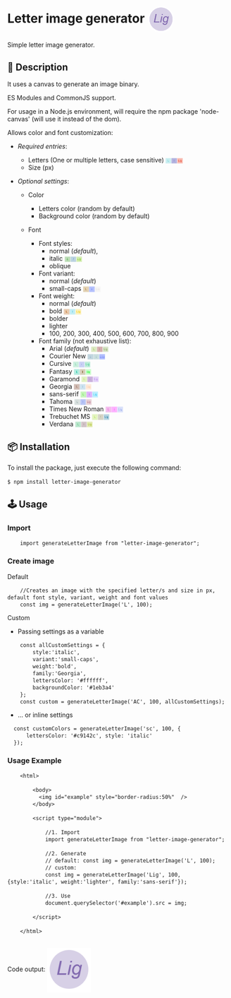 
# Letter image generator  <img src="doc/code-example.png" width="60" style="border-radius:100%" align="center">

Simple letter image generator. 

## 📖 Description

It uses a canvas to generate an image binary. 

ES Modules and CommonJS support.

For usage in a Node.js environment, will require the npm package 'node-canvas' (will use it instead of the dom). 

Allows color and font customization:

- *Required entries*:
  - Letters (One or multiple letters, case sensitive) <img src="https://raw.githubusercontent.com/GuillerminaL/letter-image-generator/main/doc/100px_default_font.png" width="40" align="center">
  - Size (px)
  
- *Optional settings*:
  - Color 
    - Letters color (random by default)
    - Background color (random by default)

  - Font
    - Font styles: 
      - normal (*default*), 
      - italic <img src="https://raw.githubusercontent.com/GuillerminaL/letter-image-generator/main/doc/fonts/style/italic.png" width="40" align="center">
      - oblique
    - Font variant: 
      - normal (*default*)
      - small-caps <img src="https://raw.githubusercontent.com/GuillerminaL/letter-image-generator/main/doc/fonts/variant/small-caps.png" width="40" align="center">
    - Font weight: 
      - normal (*default*)
      - bold <img src="https://raw.githubusercontent.com/GuillerminaL/letter-image-generator/main/doc/fonts/weight/bold.png" width="40" align="center">
      - bolder
      - lighter 
      - 100, 200, 300, 400, 500, 600, 700, 800, 900
    - Font family (not exhaustive list): 
      - Arial (*default*) <img src="https://raw.githubusercontent.com/GuillerminaL/letter-image-generator/main/doc/fonts/family/Arial.png" width="40" align="center">
      - Courier New <img src="https://raw.githubusercontent.com/GuillerminaL/letter-image-generator/main/doc/fonts/family/Courier New.png" width="40" align="center">
      - Cursive <img src="https://raw.githubusercontent.com/GuillerminaL/letter-image-generator/main/doc/fonts/family/Cursive.png" width="40" align="center">
      - Fantasy <img src="https://raw.githubusercontent.com/GuillerminaL/letter-image-generator/main/doc/fonts/family/Fantasy.png" width="40" align="center">
      - Garamond <img src="https://raw.githubusercontent.com/GuillerminaL/letter-image-generator/main/doc/fonts/family/Garamond.png" width="40" align="center">
      - Georgia <img src="https://raw.githubusercontent.com/GuillerminaL/letter-image-generator/main/doc/fonts/family/Georgia.png" width="40" align="center">
      - sans-serif <img src="https://raw.githubusercontent.com/GuillerminaL/letter-image-generator/main/doc/fonts/family/sans-serif.png" width="40" align="center">
      - Tahoma <img src="https://raw.githubusercontent.com/GuillerminaL/letter-image-generator/main/doc/fonts/family/Tahoma.png" width="40" align="center">
      - Times New Roman <img src="https://raw.githubusercontent.com/GuillerminaL/letter-image-generator/main/doc/fonts/family/Times New Roman.png" width="40" align="center">
      - Trebuchet MS <img src="https://raw.githubusercontent.com/GuillerminaL/letter-image-generator/main/doc/fonts/family/Trebuchet MS.png" width="40" align="center">
      - Verdana <img src="https://raw.githubusercontent.com/GuillerminaL/letter-image-generator/main/doc/fonts/family/Verdana.png" width="40" align="center">

## 📦 Installation

To install the package, just execute the following command:

`$ npm install letter-image-generator`

## 🕹️ Usage 
### Import
```
    import generateLetterImage from "letter-image-generator";
```

### Create image

Default

```
    //Creates an image with the specified letter/s and size in px, default font style, variant, weight and font values
    const img = generateLetterImage('L', 100);
```

Custom

  - Passing settings as a variable
```
    const allCustomSettings = {
        style:'italic',
        variant:'small-caps',
        weight:'bold',
        family:'Georgia',
        lettersColor: '#ffffff',
        backgroundColor: '#1eb3a4'
    };
    const custom = generateLetterImage('AC', 100, allCustomSettings);
```
  
  - ... or inline settings
```
  const customColors = generateLetterImage('sc', 100, {
      lettersColor: '#c9142c', style: 'italic'
  });
```

### Usage Example 

```
    <html>
    
        <body>
          <img id="example" style="border-radius:50%"  />
        </body>
        
        <script type="module">     
        
            //1. Import      
            import generateLetterImage from "letter-image-generator";
            
            //2. Generate
            // default: const img = generateLetterImage('L', 100);
            // custom:
            const img = generateLetterImage('Lig', 100, {style:'italic', weight:'lighter', family:'sans-serif'});
            
            //3. Use
            document.querySelector('#example').src = img;
            
        </script>
        
    </html>
    
```

Code output:   <img src="https://raw.githubusercontent.com/GuillerminaL/letter-image-generator/main/doc/code-example.png" width="100" align="center">
